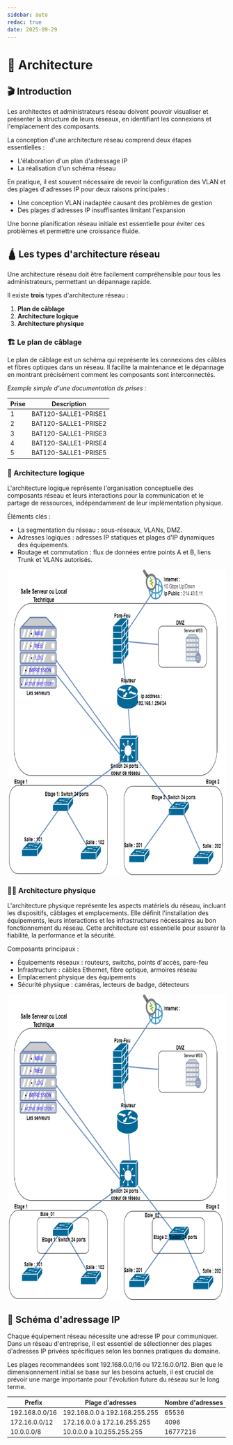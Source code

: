 ```yaml
---
sidebar: auto
redac: true
date: 2025-09-29
---
```


# 📐 Architecture
<ESDInfo />

## **🎬 Introduction**

Les architectes et administrateurs réseau doivent pouvoir visualiser et présenter la structure de leurs réseaux, en identifiant les connexions et l'emplacement des composants.

La conception d'une architecture réseau comprend deux étapes essentielles :

- L'élaboration d'un plan d'adressage IP
- La réalisation d'un schéma réseau

En pratique, il est souvent nécessaire de revoir la configuration des VLAN et des plages d'adresses IP pour deux raisons principales :

- Une conception VLAN inadaptée causant des problèmes de gestion
- Des plages d'adresses IP insuffisantes limitant l'expansion

Une bonne planification réseau initiale est essentielle pour éviter ces problèmes et permettre une croissance fluide.

## **🛕 Les types d'architecture réseau**

Une architecture réseau doit être facilement compréhensible pour tous les administrateurs, permettant un dépannage rapide.

Il existe **trois** types d'architecture réseau :

1. **Plan de câblage**
2. **Architecture logique**
3. **Architecture physique**

### **🏗️ Le plan de câblage**

Le plan de câblage est un schéma qui représente les connexions des câbles et fibres optiques dans un réseau. Il facilite la maintenance et le dépannage en montrant précisément comment les composants sont interconnectés.

*Exemple simple d'une documentation ds prises :*

|Prise|Description|
|---|---|
|1|BAT120-SALLE1-PRISE1|
|2|BAT120-SALLE1-PRISE2|
|3|BAT120-SALLE1-PRISE3|
|4|BAT120-SALLE1-PRISE4|
|5|BAT120-SALLE1-PRISE5|

### **🧱 Architecture logique**

L'architecture logique représente l'organisation conceptuelle des composants réseau et leurs interactions pour la communication et le partage de ressources, indépendamment de leur implémentation physique.

Éléments clés :

- La segmentation du réseau : sous-réseaux, VLANs, DMZ.
- Adresses logiques : adresses IP statiques et plages d'IP dynamiques des équipements.
- Routage et commutation : flux de données entre points A et B, liens Trunk et VLANs autorisés.

<img src="./img/Architecture-logique.png" width="700" height="700">

### **🏋️‍♂️ Architecture physique**

L'architecture physique représente les aspects matériels du réseau, incluant les dispositifs, câblages et emplacements. Elle définit l'installation des équipements, leurs interactions et les infrastructures nécessaires au bon fonctionnement du réseau. Cette architecture est essentielle pour assurer la fiabilité, la performance et la sécurité.

Composants principaux :

- Équipements réseaux : routeurs, switchs, points d'accès, pare-feu
- Infrastructure : câbles Ethernet, fibre optique, armoires réseau
- Emplacement physique des équipements
- Sécurité physique : caméras, lecteurs de badge, détecteurs

<img src="./img/archi_physique.png" width="700" height="700">

## **🪪 Schéma d'adressage IP**

Chaque équipement réseau nécessite une adresse IP pour communiquer. Dans un réseau d'entreprise, il est essentiel de sélectionner des plages d'adresses IP privées spécifiques selon les bonnes pratiques du domaine.

Les plages recommandées sont 192.168.0.0/16 ou 172.16.0.0/12. Bien que le dimensionnement initial se base sur les besoins actuels, il est crucial de prévoir une marge importante pour l'évolution future du réseau sur le long terme.

|Prefix|Plage d'adresses|Nombre d'adresses|
|---|---|---|
|192.168.0.0/16|192.168.0.0 à 192.168.255.255|65536|
|172.16.0.0/12|172.16.0.0 à 172.16.255.255|4096|
|10.0.0.0/8|10.0.0.0 à 10.255.255.255|16777216|
